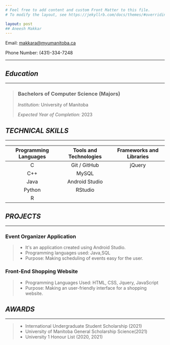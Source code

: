 ```yaml
---
# Feel free to add content and custom Front Matter to this file.
# To modify the layout, see https://jekyllrb.com/docs/themes/#overriding-theme-defaults

layout: post
## Aneesh Makkar
---
```


Email: makkara@myumanitoba.ca

Phone Number: (431)-334-7248  

---
  
## _**Education**_
---
> ### **Bachelors of Computer Science (Majors)**
>
>*Institution:* University of Manitoba
>
>*Expected Year of Completion:* 2023
>

## _**TECHNICAL SKILLS**_
---

| Programming Languages | Tools and Technologies | Frameworks and Libraries |
| :-------------------: | :--------------------: | :----------------------: |
|           C           |      Git / GitHub      |          jQuery          |
|          C++          |         MySQL          |                          |
|         Java          |     Android Studio     |                          |
|        Python         |      RStudio           |                          |
|           R           |                        |                          |


## _**PROJECTS**_
---
### **Event Organizer Application**
>* It's an application created using Android Studio.
>* Programming languages used: Java,SQL
>* Purpose: Making scheduling of events easy for 
> the user.

### **Front-End Shopping Website**
>* Programming Languages Used: HTML, CSS, Jquery, 
>  JavaScript
>* Purpose: Making an user-friendly interface for 
> a shopping website.

## _**AWARDS**_
---
>* International Undergraduate Student Scholarship 
>  (2021)
>* University of Manitoba General Scholarship 
>  Science(2021)
>* University 1 Honour List (2020, 2021)
 
